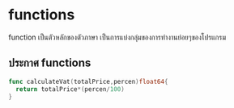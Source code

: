 # functions
function เป็นตัวหลักของตัวภาษา เป็นการแบ่งกลุ่มของการทำงานย่อยๆของโปรแกรม

## ประกาศ functions
```go
func calculateVat(totalPrice,percen)float64{
  return totalPrice*(percen/100)
}
```